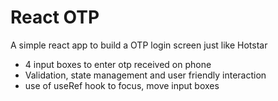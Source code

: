 # React OTP

A simple react app to build a OTP login screen just like Hotstar
- 4 input boxes to enter otp received on phone
- Validation, state management and user friendly interaction
- use of useRef hook to focus, move input boxes

